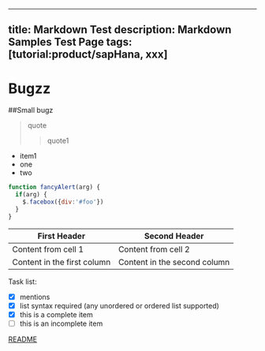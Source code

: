 
---
title: Markdown Test
description: Markdown Samples Test Page
tags: [tutorial:product/sapHana, xxx]
---
# Bugzz
##Small bugz


> quote
>> quote1

- item1
 - one
 - two

```javascript
function fancyAlert(arg) {
  if(arg) {
    $.facebox({div:'#foo'})
  }
}
```

First Header | Second Header
------------ | -------------
Content from cell 1 | Content from cell 2
Content in the first column | Content in the second column

Task list:

 - [x] mentions
 - [x] list syntax required (any unordered or ordered list supported)
 - [x] this is a complete item
 - [ ] this is an incomplete item

[README](/README.md)
